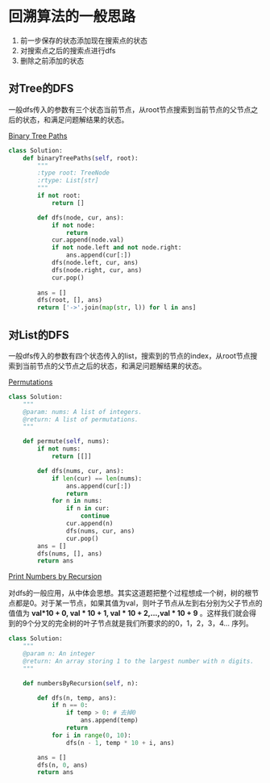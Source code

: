 # 回溯算法的一般思路

1. 前一步保存的状态添加现在搜索点的状态
2. 对搜索点之后的搜索点进行dfs
3. 删除之前添加的状态

## 对Tree的DFS

一般dfs传入的参数有三个状态当前节点，从root节点搜索到当前节点的父节点之后的状态，和满足问题解结果的状态。

[Binary Tree Paths](https://leetcode.com/problems/binary-tree-paths/)

```python
class Solution:
    def binaryTreePaths(self, root):
        """
        :type root: TreeNode
        :rtype: List[str]
        """
        if not root:
            return []

        def dfs(node, cur, ans):
            if not node:
                return
            cur.append(node.val)
            if not node.left and not node.right:
                ans.append(cur[:])
            dfs(node.left, cur, ans)
            dfs(node.right, cur, ans)
            cur.pop()
            
        ans = []
        dfs(root, [], ans)
        return ['->'.join(map(str, l)) for l in ans]
```

## 对List的DFS

一般dfs传入的参数有四个状态传入的list，搜索到的节点的index，从root节点搜索到当前节点的父节点之后的状态，和满足问题解结果的状态。

[Permutations](https://www.lintcode.com/problem/permutations/description)

```python
class Solution:
    """
    @param: nums: A list of integers.
    @return: A list of permutations.
    """

    def permute(self, nums):
        if not nums:
            return [[]]

        def dfs(nums, cur, ans):
            if len(cur) == len(nums):
                ans.append(cur[:])
                return
            for n in nums:
                if n in cur:
                    continue
                cur.append(n)
                dfs(nums, cur, ans)
                cur.pop()
        ans = []
        dfs(nums, [], ans)
        return ans
```

 [Print Numbers by Recursion](https://www.lintcode.com/problem/print-numbers-by-recursion/description)

对dfs的一般应用，从中体会思想。其实这道题把整个过程想成一个树，树的根节点都是0。对于某一节点，如果其值为val，则叶子节点从左到右分别为父子节点的值值为 **val\*10 + 0, val \* 10 + 1, val \* 10 + 2,...,val \* 10 + 9** 。这样我们就会得到的9个分叉的完全树的叶子节点就是我们所要求的的0，1，2，3，4... 序列。

```python
class Solution:
    """
    @param n: An integer
    @return: An array storing 1 to the largest number with n digits.
    """

    def numbersByRecursion(self, n):

        def dfs(n, temp, ans):
            if n == 0:
                if temp > 0: # 去掉0
                    ans.append(temp)
                return
            for i in range(0, 10):
                dfs(n - 1, temp * 10 + i, ans)

        ans = []
        dfs(n, 0, ans)
        return ans
```



### 

